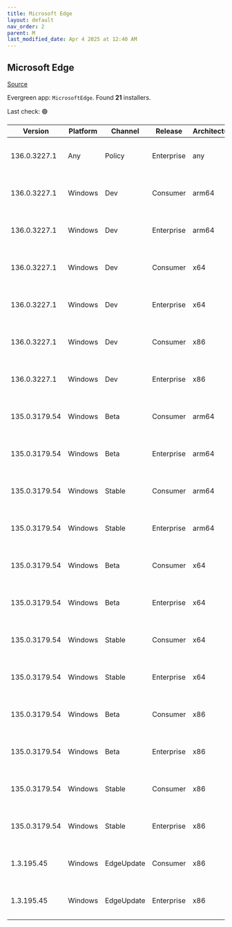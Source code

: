 ```yaml
---
title: Microsoft Edge
layout: default
nav_order: 2
parent: M
last_modified_date: Apr 4 2025 at 12:40 AM
---
```


## Microsoft Edge

[Source](https://www.microsoft.com/edge)

Evergreen app: `MicrosoftEdge`. Found **21** installers.

Last check: 🟢

| Version       | Platform | Channel    | Release    | Architecture | Hash                                                             | URI                                                                                                                                                                                                                                                                                                                      |
| ------------- | -------- | ---------- | ---------- | ------------ | ---------------------------------------------------------------- | ------------------------------------------------------------------------------------------------------------------------------------------------------------------------------------------------------------------------------------------------------------------------------------------------------------------------ |
| 136.0.3227.1  | Any      | Policy     | Enterprise | any          | 6C22C6D7EAB920D07878AA726FDF7243DDE7B176BC536AD9585DB769FBC81700 | [https://msedge.sf.dl.delivery.mp.microsoft.com/filestreamingservice/files/c4b6a8d6-73ce-412f-bd27-6e10f95791d3/MicrosoftEdgePolicyTemplates.cab](https://msedge.sf.dl.delivery.mp.microsoft.com/filestreamingservice/files/c4b6a8d6-73ce-412f-bd27-6e10f95791d3/MicrosoftEdgePolicyTemplates.cab)                       |
| 136.0.3227.1  | Windows  | Dev        | Consumer   | arm64        | BF2831B7DDAD60F4828530D59248D4B6854318A0A08CA035811FEADC21E0DE77 | [https://msedge.sf.dl.delivery.mp.microsoft.com/filestreamingservice/files/bcdce882-4ce7-4681-9b45-f9d4d9069297/MicrosoftEdgeDevEnterpriseARM64.msi](https://msedge.sf.dl.delivery.mp.microsoft.com/filestreamingservice/files/bcdce882-4ce7-4681-9b45-f9d4d9069297/MicrosoftEdgeDevEnterpriseARM64.msi)                 |
| 136.0.3227.1  | Windows  | Dev        | Enterprise | arm64        | BF2831B7DDAD60F4828530D59248D4B6854318A0A08CA035811FEADC21E0DE77 | [https://msedge.sf.dl.delivery.mp.microsoft.com/filestreamingservice/files/bcdce882-4ce7-4681-9b45-f9d4d9069297/MicrosoftEdgeDevEnterpriseARM64.msi](https://msedge.sf.dl.delivery.mp.microsoft.com/filestreamingservice/files/bcdce882-4ce7-4681-9b45-f9d4d9069297/MicrosoftEdgeDevEnterpriseARM64.msi)                 |
| 136.0.3227.1  | Windows  | Dev        | Consumer   | x64          | 7D2356BF9DE0B88E154BB6A21FB162A0FCBF12E7A56120A098636AD005C6C6A4 | [https://msedge.sf.dl.delivery.mp.microsoft.com/filestreamingservice/files/21be3df1-4f73-43de-94b1-b7a01e11b24e/MicrosoftEdgeDevEnterpriseX64.msi](https://msedge.sf.dl.delivery.mp.microsoft.com/filestreamingservice/files/21be3df1-4f73-43de-94b1-b7a01e11b24e/MicrosoftEdgeDevEnterpriseX64.msi)                     |
| 136.0.3227.1  | Windows  | Dev        | Enterprise | x64          | 7D2356BF9DE0B88E154BB6A21FB162A0FCBF12E7A56120A098636AD005C6C6A4 | [https://msedge.sf.dl.delivery.mp.microsoft.com/filestreamingservice/files/21be3df1-4f73-43de-94b1-b7a01e11b24e/MicrosoftEdgeDevEnterpriseX64.msi](https://msedge.sf.dl.delivery.mp.microsoft.com/filestreamingservice/files/21be3df1-4f73-43de-94b1-b7a01e11b24e/MicrosoftEdgeDevEnterpriseX64.msi)                     |
| 136.0.3227.1  | Windows  | Dev        | Consumer   | x86          | C7E0D0452B73AF25ACD2551127B28A67F45BA6FAD86A3891E465F810725A5D41 | [https://msedge.sf.dl.delivery.mp.microsoft.com/filestreamingservice/files/28f19734-b51c-4e65-85c2-01bddacb439d/MicrosoftEdgeDevEnterpriseX86.msi](https://msedge.sf.dl.delivery.mp.microsoft.com/filestreamingservice/files/28f19734-b51c-4e65-85c2-01bddacb439d/MicrosoftEdgeDevEnterpriseX86.msi)                     |
| 136.0.3227.1  | Windows  | Dev        | Enterprise | x86          | C7E0D0452B73AF25ACD2551127B28A67F45BA6FAD86A3891E465F810725A5D41 | [https://msedge.sf.dl.delivery.mp.microsoft.com/filestreamingservice/files/28f19734-b51c-4e65-85c2-01bddacb439d/MicrosoftEdgeDevEnterpriseX86.msi](https://msedge.sf.dl.delivery.mp.microsoft.com/filestreamingservice/files/28f19734-b51c-4e65-85c2-01bddacb439d/MicrosoftEdgeDevEnterpriseX86.msi)                     |
| 135.0.3179.54 | Windows  | Beta       | Consumer   | arm64        | 337F7193EB1438C144B51CD3CC1F5BE1BFBEC30324774C98510DB490B3459AA7 | [https://msedge.sf.dl.delivery.mp.microsoft.com/filestreamingservice/files/8e73aa63-19d0-4891-b773-a12b690d32e2/MicrosoftEdgeBetaEnterpriseARM64.msi](https://msedge.sf.dl.delivery.mp.microsoft.com/filestreamingservice/files/8e73aa63-19d0-4891-b773-a12b690d32e2/MicrosoftEdgeBetaEnterpriseARM64.msi)               |
| 135.0.3179.54 | Windows  | Beta       | Enterprise | arm64        | 337F7193EB1438C144B51CD3CC1F5BE1BFBEC30324774C98510DB490B3459AA7 | [https://msedge.sf.dl.delivery.mp.microsoft.com/filestreamingservice/files/8e73aa63-19d0-4891-b773-a12b690d32e2/MicrosoftEdgeBetaEnterpriseARM64.msi](https://msedge.sf.dl.delivery.mp.microsoft.com/filestreamingservice/files/8e73aa63-19d0-4891-b773-a12b690d32e2/MicrosoftEdgeBetaEnterpriseARM64.msi)               |
| 135.0.3179.54 | Windows  | Stable     | Consumer   | arm64        | 1FC9475F844591E4A9E3F88F59E403B088C722A8355237A81FC3DB3B9885C1AB | [https://msedge.sf.dl.delivery.mp.microsoft.com/filestreamingservice/files/bf0e0901-2dad-4e46-9916-6a8ed929b8dc/MicrosoftEdgeEnterpriseARM64.msi](https://msedge.sf.dl.delivery.mp.microsoft.com/filestreamingservice/files/bf0e0901-2dad-4e46-9916-6a8ed929b8dc/MicrosoftEdgeEnterpriseARM64.msi)                       |
| 135.0.3179.54 | Windows  | Stable     | Enterprise | arm64        | 1FC9475F844591E4A9E3F88F59E403B088C722A8355237A81FC3DB3B9885C1AB | [https://msedge.sf.dl.delivery.mp.microsoft.com/filestreamingservice/files/bf0e0901-2dad-4e46-9916-6a8ed929b8dc/MicrosoftEdgeEnterpriseARM64.msi](https://msedge.sf.dl.delivery.mp.microsoft.com/filestreamingservice/files/bf0e0901-2dad-4e46-9916-6a8ed929b8dc/MicrosoftEdgeEnterpriseARM64.msi)                       |
| 135.0.3179.54 | Windows  | Beta       | Consumer   | x64          | 2E36B1F036F0D9663076D58CAD2B6D392656E6E1DA4B05518392030210E80FBF | [https://msedge.sf.dl.delivery.mp.microsoft.com/filestreamingservice/files/8825a37f-25c4-4ab0-9388-99dbff51b612/MicrosoftEdgeBetaEnterpriseX64.msi](https://msedge.sf.dl.delivery.mp.microsoft.com/filestreamingservice/files/8825a37f-25c4-4ab0-9388-99dbff51b612/MicrosoftEdgeBetaEnterpriseX64.msi)                   |
| 135.0.3179.54 | Windows  | Beta       | Enterprise | x64          | 2E36B1F036F0D9663076D58CAD2B6D392656E6E1DA4B05518392030210E80FBF | [https://msedge.sf.dl.delivery.mp.microsoft.com/filestreamingservice/files/8825a37f-25c4-4ab0-9388-99dbff51b612/MicrosoftEdgeBetaEnterpriseX64.msi](https://msedge.sf.dl.delivery.mp.microsoft.com/filestreamingservice/files/8825a37f-25c4-4ab0-9388-99dbff51b612/MicrosoftEdgeBetaEnterpriseX64.msi)                   |
| 135.0.3179.54 | Windows  | Stable     | Consumer   | x64          | 6166443C3C230E96C81C6D33759B6530E6B5F4780782BE35C161EEA19428C3C5 | [https://msedge.sf.dl.delivery.mp.microsoft.com/filestreamingservice/files/f514a0c9-7e26-40a7-8bdf-3a50bd5982ec/MicrosoftEdgeEnterpriseX64.msi](https://msedge.sf.dl.delivery.mp.microsoft.com/filestreamingservice/files/f514a0c9-7e26-40a7-8bdf-3a50bd5982ec/MicrosoftEdgeEnterpriseX64.msi)                           |
| 135.0.3179.54 | Windows  | Stable     | Enterprise | x64          | 6166443C3C230E96C81C6D33759B6530E6B5F4780782BE35C161EEA19428C3C5 | [https://msedge.sf.dl.delivery.mp.microsoft.com/filestreamingservice/files/f514a0c9-7e26-40a7-8bdf-3a50bd5982ec/MicrosoftEdgeEnterpriseX64.msi](https://msedge.sf.dl.delivery.mp.microsoft.com/filestreamingservice/files/f514a0c9-7e26-40a7-8bdf-3a50bd5982ec/MicrosoftEdgeEnterpriseX64.msi)                           |
| 135.0.3179.54 | Windows  | Beta       | Consumer   | x86          | 17A3A903E50F2CDE73AD1A73AAFB50417F91A1AAD74B41B2AE84268EDB358180 | [https://msedge.sf.dl.delivery.mp.microsoft.com/filestreamingservice/files/69f7d738-a673-471d-8293-313dca6ee631/MicrosoftEdgeBetaEnterpriseX86.msi](https://msedge.sf.dl.delivery.mp.microsoft.com/filestreamingservice/files/69f7d738-a673-471d-8293-313dca6ee631/MicrosoftEdgeBetaEnterpriseX86.msi)                   |
| 135.0.3179.54 | Windows  | Beta       | Enterprise | x86          | 17A3A903E50F2CDE73AD1A73AAFB50417F91A1AAD74B41B2AE84268EDB358180 | [https://msedge.sf.dl.delivery.mp.microsoft.com/filestreamingservice/files/69f7d738-a673-471d-8293-313dca6ee631/MicrosoftEdgeBetaEnterpriseX86.msi](https://msedge.sf.dl.delivery.mp.microsoft.com/filestreamingservice/files/69f7d738-a673-471d-8293-313dca6ee631/MicrosoftEdgeBetaEnterpriseX86.msi)                   |
| 135.0.3179.54 | Windows  | Stable     | Consumer   | x86          | 2C1CE3AE9B5849B3ECC000BE3E8BC08484A855E1939ADA412EB37E9CEC05277D | [https://msedge.sf.dl.delivery.mp.microsoft.com/filestreamingservice/files/81ebe07b-bb32-4f58-b042-a7feb69f32cc/MicrosoftEdgeEnterpriseX86.msi](https://msedge.sf.dl.delivery.mp.microsoft.com/filestreamingservice/files/81ebe07b-bb32-4f58-b042-a7feb69f32cc/MicrosoftEdgeEnterpriseX86.msi)                           |
| 135.0.3179.54 | Windows  | Stable     | Enterprise | x86          | 2C1CE3AE9B5849B3ECC000BE3E8BC08484A855E1939ADA412EB37E9CEC05277D | [https://msedge.sf.dl.delivery.mp.microsoft.com/filestreamingservice/files/81ebe07b-bb32-4f58-b042-a7feb69f32cc/MicrosoftEdgeEnterpriseX86.msi](https://msedge.sf.dl.delivery.mp.microsoft.com/filestreamingservice/files/81ebe07b-bb32-4f58-b042-a7feb69f32cc/MicrosoftEdgeEnterpriseX86.msi)                           |
| 1.3.195.45    | Windows  | EdgeUpdate | Consumer   | x86          | 700E5BB6A5A53998DC2A6489887959D4CEEAE9B9DE9D40519E5E339970800570 | [https://msedge.sf.dl.delivery.mp.microsoft.com/filestreamingservice/files/256d3512-b2cf-43c3-98cc-7dae2bb83622/MicrosoftEdgeUpdateSetup_X86_1.3.195.45.exe](https://msedge.sf.dl.delivery.mp.microsoft.com/filestreamingservice/files/256d3512-b2cf-43c3-98cc-7dae2bb83622/MicrosoftEdgeUpdateSetup_X86_1.3.195.45.exe) |
| 1.3.195.45    | Windows  | EdgeUpdate | Enterprise | x86          | 700E5BB6A5A53998DC2A6489887959D4CEEAE9B9DE9D40519E5E339970800570 | [https://msedge.sf.dl.delivery.mp.microsoft.com/filestreamingservice/files/256d3512-b2cf-43c3-98cc-7dae2bb83622/MicrosoftEdgeUpdateSetup_X86_1.3.195.45.exe](https://msedge.sf.dl.delivery.mp.microsoft.com/filestreamingservice/files/256d3512-b2cf-43c3-98cc-7dae2bb83622/MicrosoftEdgeUpdateSetup_X86_1.3.195.45.exe) |
